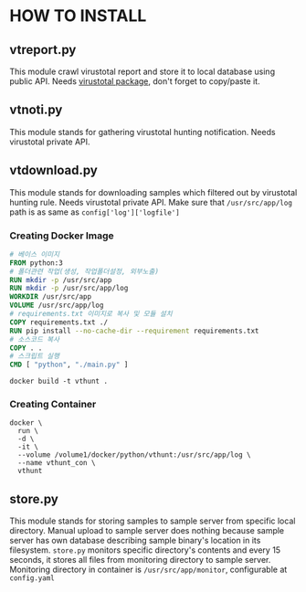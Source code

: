 # HOW TO INSTALL #



## vtreport.py ##
This module crawl virustotal report and store it to local database using public API. Needs [virustotal package](https://github.com/jumpingwhale/virustotal), don't forget to copy/paste it.

## vtnoti.py ##
This module stands for gathering virustotal hunting notification. Needs virustotal private API.

## vtdownload.py ##
This module stands for downloading samples which filtered out by virustotal hunting rule. Needs virustotal private API.
Make sure that `/usr/src/app/log` path is as same as `config['log']['logfile']`

### Creating Docker Image ###
```Dockerfile
# 베이스 이미지
FROM python:3
# 폴더관련 작업(생성, 작업폴더설정, 외부노출)
RUN mkdir -p /usr/src/app
RUN mkdir -p /usr/src/app/log
WORKDIR /usr/src/app
VOLUME /usr/src/app/log
# requirements.txt 이미지로 복사 및 모듈 설치
COPY requirements.txt ./
RUN pip install --no-cache-dir --requirement requirements.txt
# 소스코드 복사
COPY . .
# 스크립트 실행
CMD [ "python", "./main.py" ]
```
```
docker build -t vthunt .
```

### Creating Container ###
```
docker \
  run \
  -d \
  -it \
  --volume /volume1/docker/python/vthunt:/usr/src/app/log \
  --name vthunt_con \
  vthunt
```


## store.py ##
This module stands for storing samples to sample server from specific local directory.
Manual upload to sample server does nothing because sample server has own database describing sample binary's location in its filesystem.
`store.py` monitors specific directory's contents and every 15 seconds, it stores all files from monitoring directory to sample server.
Monitoring directory in container is `/usr/src/app/monitor`, configurable at `config.yaml`